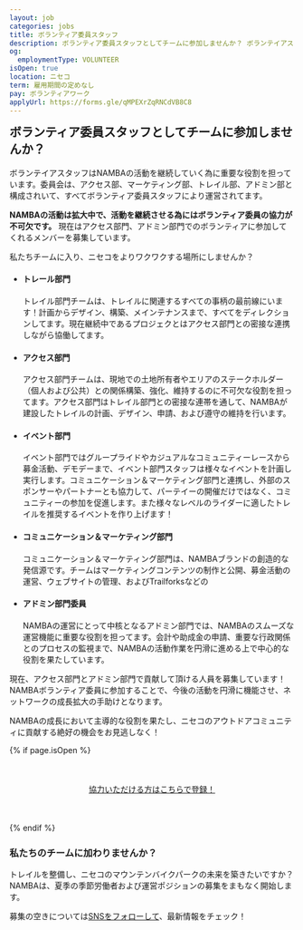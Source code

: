 ```yaml
---
layout: job
categories: jobs
title: ボランティア委員スタッフ
description: ボランティア委員スタッフとしてチームに参加しませんか？ ボランテイアスタッフはNAMBAの活動を継続していく為に重要な役割を担っています。委員会は、アクセス部、マーケティング部、トレイル部、アドミン部と構成されいて、すべてボランティア委員スタッフにより運営されてます。
og:
  employmentType: VOLUNTEER
isOpen: true
location: ニセコ
term: 雇用期間の定めなし
pay: ボランティアワーク
applyUrl: https://forms.gle/qMPEXrZqRNCdVB8C8
---
```

<h2 style="margin-top:0;" id="join-our-volunteer-subcommittee-teams">ボランティア委員スタッフと<wbr>して<wbr>チームに<wbr>参加しませんか？</h2>

ボランテイアスタッフは<wbr>NAMBAの<wbr>活動を<wbr>継続していく<wbr>為に<wbr>重要な<wbr>役割を<wbr>担っています。<wbr>委員会は、<wbr>アクセス部、<wbr>マーケティング部、<wbr>トレイル部、<wbr>アドミン部と<wbr>構成されいて、<wbr>すべて<wbr>ボランティア委員スタッフに<wbr>より<wbr>運営されてます。

<strong>NAMBAの<wbr>活動は<wbr>拡大中で、<wbr>活動を<wbr>継続させる<wbr>為には<wbr>ボランティア委員の<wbr>協力が<wbr>不可欠です。</strong> 現在は<wbr>アクセス部門、<wbr>アドミン部門での<wbr>ボランティアに<wbr>参加してくれる<wbr>メンバーを<wbr>募集しています。

私たちチームに<wbr>入り、<wbr>ニセコを<wbr>より<wbr>ワクワクする<wbr>場所に<wbr>しませんか？

- <h4>トレール部門</h4>
  <div class="desc">トレイル部門チームは、<wbr>トレイルに<wbr>関連する<wbr>すべての<wbr>事柄の<wbr>最前線に<wbr>います！<wbr>計画から<wbr>デザイン、<wbr>構築、<wbr>メインテナンスまで、<wbr>すべてを<wbr>ディレクションしてます。<wbr>現在継続中である<wbr>プロジェクとは<wbr>アクセス部門との<wbr>密接な<wbr>連携しながら<wbr>協働してます。</div>
- <h4>アクセス部門</h4>
  <div class="desc">アクセス部門チームは、<wbr>現地での<wbr>土地所<wbr>有者や<wbr>エリアの<wbr>ステークホルダー<wbr>（個人<wbr>および公共）との<wbr>関係<wbr>構築、<wbr>強化、<wbr>維持するのに<wbr>不可欠な<wbr>役割を<wbr>担ってます。<wbr>アクセス部門は<wbr>トレイル部門との<wbr>密接な<wbr>連帯を<wbr>通して、<wbr>NAMBAが<wbr>建設した<wbr>トレイルの<wbr>計画、<wbr>デザイン、<wbr>申請、<wbr>および遵守の<wbr>維持を<wbr>行います。</div>
- <h4>イベント部門</h4>
  <div class="desc">イベント部門では<wbr>グループライドや<wbr>カジュアルな<wbr>コミュニティーレースから<wbr>募金活動、<wbr>デモデーまで、<wbr>イベント部門スタッフは<wbr>様々な<wbr>イベントを<wbr>計画し実行します。<wbr>コミュニケーション＆マーケティング部門と<wbr>連携し、<wbr>外部の<wbr>スポンサーや<wbr>パートナーとも<wbr>協力して、<wbr>パーテイーの<wbr>開催だけではなく、<wbr>コミュニティーの<wbr>参加を<wbr>促進します。<wbr>また<wbr>様々な<wbr>レベルの<wbr>ライダーに<wbr>適した<wbr>トレイルを<wbr>推奨する<wbr>イベントを<wbr>作り上げます！</div>
- <h4>コミュニケーション＆マーケティング部門</h4>
  コミュニケーション＆マーケティング部門は、<wbr>NAMBAブランドの<wbr>創造的な<wbr>発信源です。<wbr>チームは<wbr>マーケティングコンテンツの<wbr>制作と<wbr>公開、<wbr>募金活動の<wbr>運営、<wbr>ウェブサイトの<wbr>管理、<wbr>およびTrailforksなどの<wbr>
- <h4>アドミン部門委員</h4>
  <div class="desc">NAMBAの<wbr>運営に<wbr>とって<wbr>中核と<wbr>なる<wbr>アドミン部門では、<wbr>NAMBAの<wbr>スムーズな<wbr>運営機能に<wbr>重要な<wbr>役割を<wbr>担ってます。<wbr>会計や<wbr>助成金の<wbr>申請、<wbr>重要な<wbr>行政関係との<wbr>プロセスの<wbr>監視まで、<wbr>NAMBAの<wbr>活動作業を<wbr>円滑に<wbr>進める<wbr>上で<wbr>中心的な<wbr>役割を<wbr>果たしています。</div>

現在、<wbr>アクセス部門と<wbr>アドミン部門で<wbr>貢献して<wbr>頂ける<wbr>人員を<wbr>募集しています！<wbr>NAMBAボランティア委員に<wbr>参加する<wbr>ことで、<wbr>今後の<wbr>活動を<wbr>円滑に<wbr>機能させ、<wbr>ネットワークの<wbr>成長拡大の<wbr>手助けと<wbr>なります。

NAMBAの<wbr>成長に<wbr>おいて<wbr>主導的な<wbr>役割を<wbr>果たし、<wbr>ニセコの<wbr>アウトドアコミュニティに<wbr>貢献する<wbr>絶好の<wbr>機会を<wbr>お見逃しなく！

{% if page.isOpen %}
<div style="text-align:center; margin:50px 0;">
  <a class="btn btn-primary" href="{{- page.applyUrl -}}" target="_blank">協力いただける<wbr>方は<wbr>こちらで<wbr>登録！</a>
</div>
{% endif %}

### 私たちの<wbr>チームに<wbr>加わりませんか？

トレイルを<wbr>整備し、<wbr>ニセコの<wbr>マウンテンバイクパークの<wbr>未来を<wbr>築きたいですか？<wbr> NAMBAは、<wbr>夏季の<wbr>季節労働者および運営ポジションの<wbr>募集を<wbr>まも<wbr>なく<wbr>開始します。

募集の空きについては<a href="https://www.instagram.com/nisekomtb/" target="_blank">SNSをフォローして</a>、最新情報をチェック！
